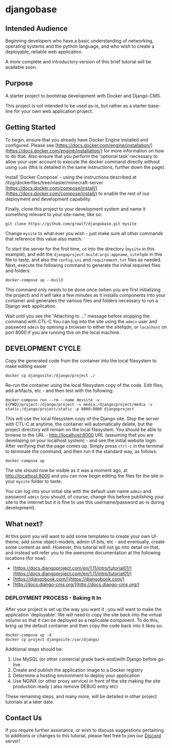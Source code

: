 # djangobase

## Intended Audience
Beginning developers who have a basic understanding of networking, operating systems 
and the python language, and who wish to create a deployable, reliable web application.

A more complete and introductory version of this brief tutorial will be available soon.

## Purpose
A starter project to bootstrap development with Docker and Django-CMS.

This project is not intended to be used as-is, but rather as a starter base-line for 
your own web application project.

## Getting Started
To begin, ensure that you already have Docker Engine installed and configured.  Please see 
[https://docs.docker.com/engine/installation/](https://docs.docker.com/engine/installation/)
for more information on how to do that.  Also ensure that you perform the 'optional task' 
necessary to allow your user account to execute the docker command directly without using 
`sudo` (this is detailed in the same instructions, further down the page).

Install 'Docker Compose' - using the instructions described at /itzg/dockerfiles/tree/master/minecraft-server
[https://docs.docker.com/compose/install/](https://docs.docker.com/compose/install/)
to enable the rest of our deployment and development capability.

Finally, clone this project to your development system and name it something relevant to
your site-name, like so:

    git clone https://github.com/growlf/djangobase.git mysite
   
Change `mysite` to what ever you wish - just make sure all other commands that reference this value 
also match.

To start the server for the first time, `cd` into the directory (```mysite``` in this 
example), and edit the ```djangoproject:build:args:appname```, ```sitefqdn``` in this file to taste, and 
also the ```config.ini``` and `requirement.txt` files as needed.  Next, execute the following command 
to generate the initial required files and folders:

    docker-compose up --build

This command only needs to be done once (when you are first initializing the project) and 
it will take a few minutes as it installs components into your container and generates the
various files and folders necessary to run a Django web application.

Wait until you see the "Attaching to ..." message before stopping the command with CTL-C
You can log into the site using the ```admin``` user and password ```admin``` by opening a browser to either the sitefqdn,
or `localhost` on port 8000 if you are running this on the local machine.

## DEVELOPMENT CYCLE

Copy the generated code from the container into the local filesystem to make editing easier

    docker cp djangosite:/django/project ./

Re-run the container using the local filesystem copy of the code. Edit files, add artifacts, etc - and then test
with the following:

    docker-compose run --rm --name devsite -v ${PWD}/project:/django/project -v media:/django/project/media -v static:/django/project/static -p 8000:8000 djangoproject

This will use the local filesystem copy of the Django site.  Stop the server with CTL-C at anytime, the container
will automatically delete, but the project directory will remain on the local filesystem. You should be able to browse 
to the URL - [http://localhost:8000](http://localhost:8000) URL (assuming that you are developing on your localhost 
system) - and see the initial website login.  After verifying that the page comes up.  Simply press ```ctrl-c``` in the 
terminal to terminate the command, and then
run it the standard way, as follows:

    docker-compose up

The site should now be visible as it was a moment ago, at [http://localhost:8000](http://localhost:8000)
and you can now begin editing the files for the site in your ```mysite``` folder to taste.

You can log into your initial site with the default user name ```admin``` and password ```admin``` 
(you should, of course, change this before publishing your site to the internet but it is 
fine to use this username/password as-is during development).

## What next?
At this point you will want to add some templates to create your own UI-theme, add some 
object-models, admin UI bits, etc - and eventually, create some content as well.  However, 
this tutorial will not go into detail on that, and instead will refer you to the awesome 
documentation at the following locations (for now):

*  [https://docs.djangoproject.com/en/1.11/intro/tutorial01/](https://docs.djangoproject.com/en/1.11/intro/tutorial01/)
*  [https://djangobook.com/](https://djangobook.com/)
*  [http://docs.django-cms.org/](http://docs.django-cms.org/)

### DEPLOYMENT PROCESS - Baking It In

After your project is set up the way you want it , you will want to make the application 'deployable'.  We will need to 
copy the site back into the virtual volume so that it can be deployed as a replicable component.  To do this, bring up 
the default container and then copy the code back into it likes so:

    docker-compose up -d
    docker cp project djangosite:/var/django/


Additional steps should be:
1) Use MySQL  (or other comercial grade back-end)with Django before go-live
2) Create and publish the application image to a Docker registry
3) Determine a hosting environment to deploy your application
4) Use NGiNX (or other proxy service) in front of the site making the site production ready ( also remove DEBUG entry etc)

These remaining steps, and many more, will be detailed in other project tutorials at a later date.

## Contact Us
If you require further assistance, or wish to discuss suggestions pertaining to additions or changes to this tutorial, 
please feel free to join our [Discord](https://discord.gg/ADkJc3z) server! 
